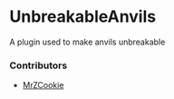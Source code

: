 # UnbreakableAnvils
A plugin used to make anvils unbreakable

### Contributors
+ [MrZCookie](https://github.com/mrzcookies)
